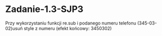 # Zadanie-1.3-SJP3
 Przy wykorzystaniu funkcji re.sub i podanego numeru telefonu (345-03-02)usuń style z numeru (efekt końcowy: 3450302)
